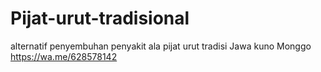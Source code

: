 # Pijat-urut-tradisional
alternatif penyembuhan penyakit  ala pijat urut tradisi Jawa kuno 
Monggo https://wa.me/628578142 
